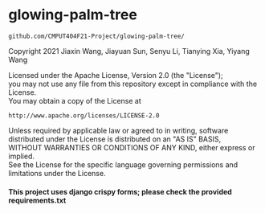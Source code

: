 # glowing-palm-tree

    github.com/CMPUT404F21-Project/glowing-palm-tree/

Copyright 2021 Jiaxin Wang, Jiayuan Sun, Senyu Li, Tianying Xia, Yiyang Wang

Licensed under the Apache License, Version 2.0 (the "License");\
you may not use any file from this repository except in compliance with the License.\
You may obtain a copy of the License at

    http://www.apache.org/licenses/LICENSE-2.0

Unless required by applicable law or agreed to in writing, software \
distributed under the License is distributed on an "AS IS" BASIS, \
WITHOUT WARRANTIES OR CONDITIONS OF ANY KIND, either express or implied. \
See the License for the specific language governing permissions and \
limitations under the License.



#### This project uses django crispy forms; please check the provided requirements.txt
